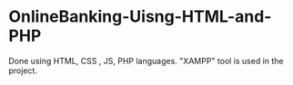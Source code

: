 # OnlineBanking-Uisng-HTML-and-PHP
Done using HTML, CSS , JS, PHP languages. "XAMPP" tool is used in the project.
